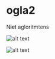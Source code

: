 # ogla2
Niet agloritmtens

![alt text](https://66.media.tumblr.com/d19e53822007511dc90b1ec42de0425c/tumblr_oj9ddezm2U1s2y1m1o1_1280.png)

![alt text](http://dirkjan.nl/wp-content/uploads/2018/01/94672706ee9834f337c80cfe5190955e.png)


